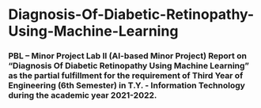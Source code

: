 # Diagnosis-Of-Diabetic-Retinopathy-Using-Machine-Learning

### PBL – Minor Project Lab II (AI-based Minor Project) Report on “Diagnosis Of Diabetic Retinopathy Using Machine Learning” as the partial fulfillment for the requirement of Third Year of Engineering (6th Semester) in T.Y. - Information Technology during the academic year 2021-2022.
